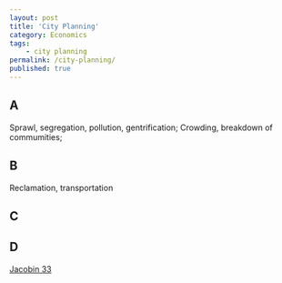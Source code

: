 ```yaml
---
layout: post
title: 'City Planning'
category: Economics
tags:
    - city planning
permalink: /city-planning/
published: true
---
```


## A

Sprawl, segregation, pollution, gentrification; Crowding, breakdown of commumities;

## B

Reclamation, transportation

## C

## D

[Jacobin 33](https://jacobinmag.com/u/issues)
